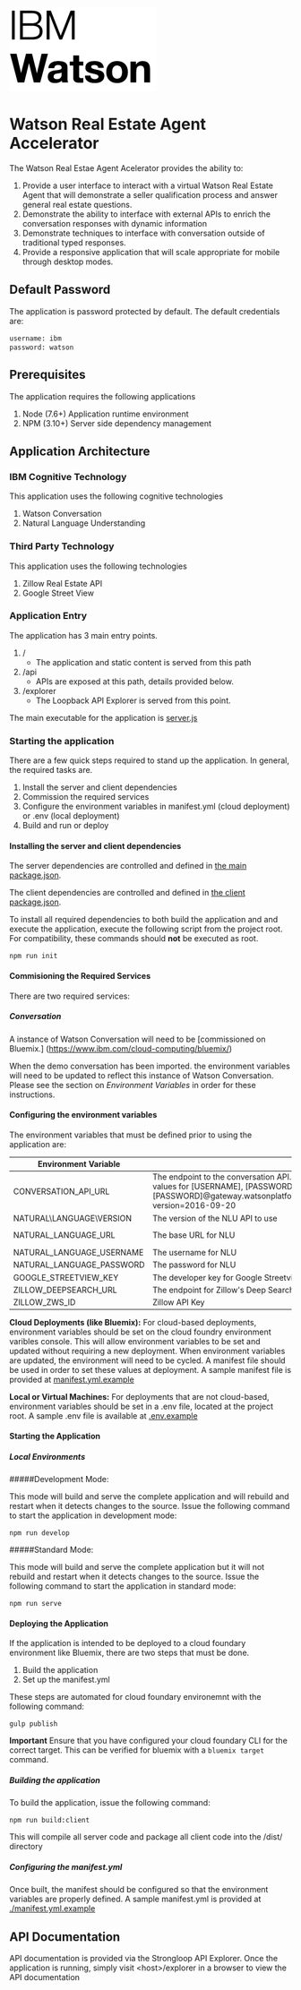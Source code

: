 ![Watson Logo](./readme/img/watson-tile-pos.png)

# Watson Real Estate Agent Accelerator

The Watson Real Estae Agent Acelerator provides the ability to:

1. Provide a user interface to interact with a virtual Watson Real Estate Agent that will demonstrate a seller qualification process and answer general real estate questions.
2. Demonstrate the ability to interface with external APIs to enrich the conversation responses with dynamic information
3. Demonstrate techniques to interface with conversation outside of traditional typed responses.
4. Provide a responsive application that will scale appropriate for mobile through desktop modes.

## Default Password
The application is password protected by default. The default credentials are:

```
username: ibm
password: watson
```

## Prerequisites
The application requires the following applications

1. Node (7.6+) Application runtime environment
2. NPM (3.10+) Server side dependency management

## Application Architecture
### IBM Cognitive Technology
This application uses the following cognitive technologies

1. Watson Conversation
2. Natural Language Understanding

### Third Party Technology
This application uses the following technologies

1. Zillow Real Estate API
2. Google Street View

### Application Entry
The application has 3 main entry points.

1. /
   * The application and static content is served from this path
2. /api
   * APIs are exposed at this path, details provided below.
3. /explorer
	* The Loopback API Explorer is served from this point.


 The main executable for the application is [server.js](./server/server.js)

### Starting the application
There are a few quick steps required to stand up the application. In general, the required tasks are.

1. Install the server and client dependencies
2. Commission the required services
3. Configure the environment variables in manifest.yml (cloud deployment) or .env (local deployment)
4. Build and run or deploy

#### Installing the server and client dependencies
The server dependencies are controlled and defined in [the main package.json](./package.json).

The client dependencies are controlled and defined in [the client package.json](./client/package.json).


To install all required dependencies to both build the application and and execute the application, execute the following script from the project root. For compatibility, these commands should **not** be executed as root.

```
npm run init
```

#### Commisioning the Required Services
There are two required services:
##### Conversation
A instance of Watson Conversation will need to be [commissioned on Bluemix.] (https://www.ibm.com/cloud-computing/bluemix/)

When the demo conversation has been imported. the environment variables will need to be updated to reflect this instance of Watson Conversation. Please see the section on *Environment Variables* in order for these instructions.

#### Configuring the environment variables
The environment variables that must be defined prior to using the application are:

|Environment Variable|Description|Default Value|
|--------------------|-----------|-------------|
|CONVERSATION\_API\_URL| The endpoint to the conversation API. Includes credentials. Value should be provided in this form, with values for [USERNAME], [PASSWORD], and [WORKSPACE_ID] https://[USERNAME]:[PASSWORD]@gateway.watsonplatform.net/conversation/api/v1/workspaces/[WORKSPACE_ID]/message?version=2016-09-20 | No Default
|NATURAL\LANGUAGE\VERSION|The version of the NLU API to use | 2017-02-27
|NATURAL\_LANGUAGE\_URL|The base URL for NLU | https://gateway.watsonplatform.net/natural-language-understanding/api
|NATURAL\_LANGUAGE\_USERNAME| The username for NLU
|NATURAL\_LANGUAGE\_PASSWORD| The password for NLU
|GOOGLE\_STREETVIEW\_KEY| The developer key for Google Streetview API | No Default
|ZILLOW\_DEEPSEARCH\_URL| The endpoint for Zillow's Deep Search API | http://www.zillow.com/webservice/GetDeepSearchResults.htm
|ZILLOW\_ZWS\_ID| Zillow API Key | No Default

**Cloud Deployments (like Bluemix):** For cloud-based deployments, environment variables should be set on the cloud foundry environment varibles console. This will allow environment variables to be set and updated without requiring a new deployment. When environment variables are updated, the environment will need to be cycled. A manifest file should be used in order to set these values at deployment. A sample manifest file is provided at [manifest.yml.example](./manifest.yml.example)

**Local or Virtual Machines:** For deployments that are not cloud-based, environment variables should be set in a .env file, located at the project root. A sample .env file is available at [.env.example](./.env.example)

#### Starting the Application
##### Local Environments
#####Development Mode:

This mode will build and serve the complete application and will rebuild and restart when it detects changes to the source. Issue the following command to start the application in development mode:


```
npm run develop
```

#####Standard Mode:

This mode will build and serve the complete application but it will not rebuild and restart when it detects changes to the source. Issue the following command to start the application in standard mode:

```
npm run serve
```

#### Deploying the Application

If the application is intended to be deployed to a cloud foundary environment like Bluemix, there are two steps that must be done.

1. Build the application
2. Set up the manifest.yml

These steps are automated for cloud foundary environemnt with the following command:

```
gulp publish
```

**Important**
Ensure that you have configured your cloud foundary CLI for the correct target. This can be verified for bluemix with a `bluemix target` command.


##### Building the application

To build the application, issue the following command:

```
npm run build:client
```

This will compile all server code and package all client code into the /dist/ directory

##### Configuring the manifest.yml

Once built, the manifest should be configured so that the environment variables are properly defined. A sample manifest.yml is provided at [./manifest.yml.example](./manifest.yml.example)



## API Documentation

API documentation is provided via the Strongloop API Explorer. Once the application is running, simply visit \<host\>/explorer in a browser to view the API documentation
